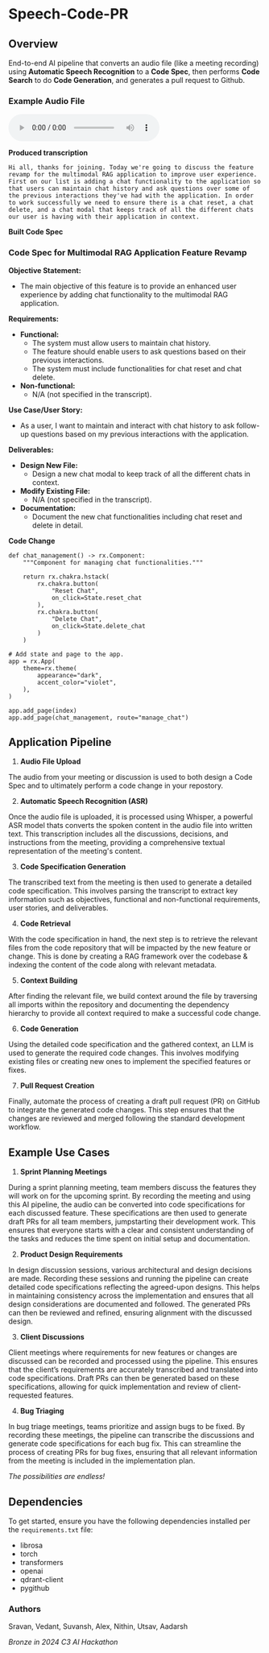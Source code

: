 # Speech-Code-PR

## Overview
End-to-end AI pipeline that converts an audio file (like a meeting recording) using **Automatic Speech Recognition** to a **Code Spec**, then performs **Code Search** to do **Code Generation**, and generates a pull request to Github.

### Example Audio File
<audio controls>
  <source src="DesignDiscussion.wav" type="audio/wav">
  Audio file `DesignDiscussion.wav`
</audio>

**Produced transcription**

    Hi all, thanks for joining. Today we're going to discuss the feature revamp for the multimodal RAG application to improve user experience. First on our list is adding a chat functionality to the application so that users can maintain chat history and ask questions over some of the previous interactions they've had with the application. In order to work successfully we need to ensure there is a chat reset, a chat delete, and a chat modal that keeps track of all the different chats our user is having with their application in context.

**Built Code Spec**
### Code Spec for Multimodal RAG Application Feature Revamp

**Objective Statement:**
- The main objective of this feature is to provide an enhanced user experience by adding chat functionality to the multimodal RAG application.

**Requirements:**
- **Functional:**
  - The system must allow users to maintain chat history.
  - The feature should enable users to ask questions based on their previous interactions.
  - The system must include functionalities for chat reset and chat delete.
- **Non-functional:**
  - N/A (not specified in the transcript).

**Use Case/User Story:**
- As a user, I want to maintain and interact with chat history to ask follow-up questions based on my previous interactions with the application.

**Deliverables:**
- **Design New File:**
  - Design a new chat modal to keep track of all the different chats in context.
- **Modify Existing File:**
  - N/A (not specified in the transcript).
- **Documentation:**
  - Document the new chat functionalities including chat reset and delete in detail.

**Code Change**
```
def chat_management() -> rx.Component:
    """Component for managing chat functionalities."""
    
    return rx.chakra.hstack(
        rx.chakra.button(
            "Reset Chat",
            on_click=State.reset_chat
        ),
        rx.chakra.button(
            "Delete Chat",
            on_click=State.delete_chat
        )
    )

# Add state and page to the app.
app = rx.App(
    theme=rx.theme(
        appearance="dark",
        accent_color="violet",
    ),
)

app.add_page(index)
app.add_page(chat_management, route="manage_chat")
```


## Application Pipeline
1. **Audio File Upload**

The audio from your meeting or discussion is used to both design a Code Spec and to ultimately perform a code change in your repostory.

2. **Automatic Speech Recognition (ASR)**

Once the audio file is uploaded, it is processed using Whisper, a powerful ASR model thats converts the spoken content in the audio file into written text. This transcription includes all the discussions, decisions, and instructions from the meeting, providing a comprehensive textual representation of the meeting's content.

3. **Code Specification Generation**

The transcribed text from the meeting is then used to generate a detailed code specification. This involves parsing the transcript to extract key information such as objectives, functional and non-functional requirements, user stories, and deliverables.

4. **Code Retrieval**

With the code specification in hand, the next step is to retrieve the relevant files from the code repository that will be impacted by the new feature or change. This is done by creating a RAG framework over the codebase & indexing the content of the code along with relevant metadata.

5. **Context Building**

After finding the relevant file, we build context around the file by traversing all imports within the repository and documenting the dependency hierarchy to provide all context required to make a successful code change.

6. **Code Generation**

Using the detailed code specification and the gathered context, an LLM is used to generate the required code changes. This involves modifying existing files or creating new ones to implement the specified features or fixes.

7. **Pull Request Creation**

Finally, automate the process of creating a draft pull request (PR) on GitHub to integrate the generated code changes. This step ensures that the changes are reviewed and merged following the standard development workflow.


## Example Use Cases
1. **Sprint Planning Meetings**

During a sprint planning meeting, team members discuss the features they will work on for the upcoming sprint. By recording the meeting and using this AI pipeline, the audio can be converted into code specifications for each discussed feature. These specifications are then used to generate draft PRs for all team members, jumpstarting their development work. This ensures that everyone starts with a clear and consistent understanding of the tasks and reduces the time spent on initial setup and documentation.

2. **Product Design Requirements**

In design discussion sessions, various architectural and design decisions are made. Recording these sessions and running the pipeline can create detailed code specifications reflecting the agreed-upon designs. This helps in maintaining consistency across the implementation and ensures that all design considerations are documented and followed. The generated PRs can then be reviewed and refined, ensuring alignment with the discussed design.

3. **Client Discussions**

Client meetings where requirements for new features or changes are discussed can be recorded and processed using the pipeline. This ensures that the client’s requirements are accurately transcribed and translated into code specifications. Draft PRs can then be generated based on these specifications, allowing for quick implementation and review of client-requested features.

4. **Bug Triaging**

In bug triage meetings, teams prioritize and assign bugs to be fixed. By recording these meetings, the pipeline can transcribe the discussions and generate code specifications for each bug fix. This can streamline the process of creating PRs for bug fixes, ensuring that all relevant information from the meeting is included in the implementation plan.

*The possibilities are endless!*

## Dependencies
To get started, ensure you have the following dependencies installed per the `requirements.txt` file:
- librosa
- torch
- transformers
- openai
- qdrant-client
- pygithub


### Authors
Sravan, Vedant, Suvansh, Alex, Nithin, Utsav, Aadarsh

*Bronze in 2024 C3 AI Hackathon* 